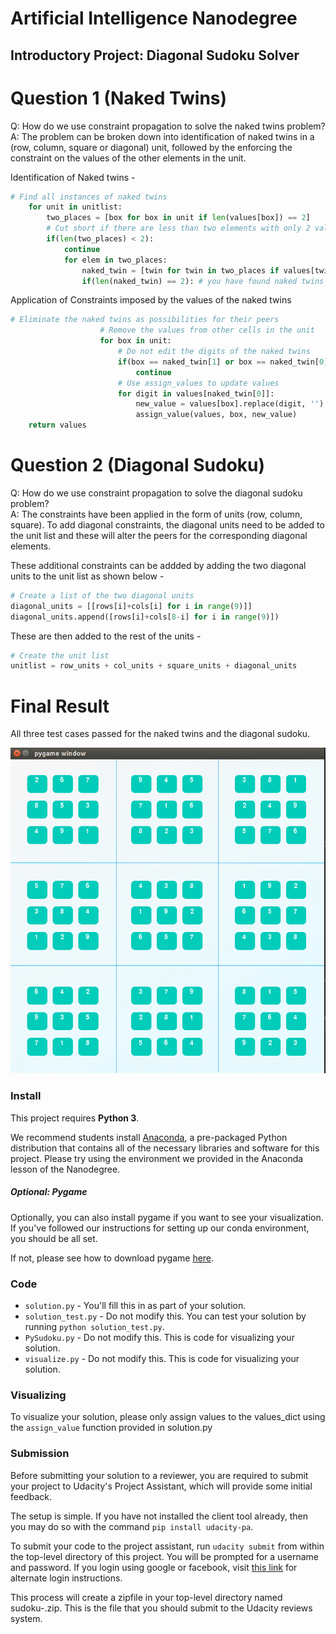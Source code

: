# Artificial Intelligence Nanodegree
## Introductory Project: Diagonal Sudoku Solver

# Question 1 (Naked Twins)
Q: How do we use constraint propagation to solve the naked twins problem?  
A: The problem can be broken down into identification of naked twins in a (row, column, square or diagonal) unit, followed by the enforcing the constraint on the values of the other elements in the unit.

Identification of Naked twins -
```Python
# Find all instances of naked twins
    for unit in unitlist:
        two_places = [box for box in unit if len(values[box]) == 2]
        # Cut short if there are less than two elements with only 2 values
        if(len(two_places) < 2):
            continue
            for elem in two_places:
                naked_twin = [twin for twin in two_places if values[twin] == values[elem]]
                if(len(naked_twin) == 2): # you have found naked twins
```

Application of Constraints imposed by the values of the naked twins

```Python
# Eliminate the naked twins as possibilities for their peers
                    # Remove the values from other cells in the unit
                    for box in unit:
                        # Do not edit the digits of the naked twins
                        if(box == naked_twin[1] or box == naked_twin[0]):
                            continue
                        # Use assign_values to update values
                        for digit in values[naked_twin[0]]:
                            new_value = values[box].replace(digit, '')
                            assign_value(values, box, new_value)
    return values
```

# Question 2 (Diagonal Sudoku)
Q: How do we use constraint propagation to solve the diagonal sudoku problem?  
A: The constraints have been applied in the form of units (row, column, square). To add diagonal constraints, the diagonal units need to be added to the unit list and these will alter the peers for the corresponding diagonal elements.

These additional constraints can be addded by adding the two diagonal units  to the unit list as shown below -

```Python
# Create a list of the two diagonal units
diagonal_units = [[rows[i]+cols[i] for i in range(9)]]
diagonal_units.append([rows[i]+cols[8-i] for i in range(9)])
```
These are then added to the rest of the units -

```Python
# Create the unit list
unitlist = row_units + col_units + square_units + diagonal_units
```

# Final Result

All three test cases passed for the naked twins and the diagonal sudoku.

![Completed Sudoku](images/completed_sudoku_1.png?raw=true "Completed Sudoku")

### Install

This project requires **Python 3**.

We recommend students install [Anaconda](https://www.continuum.io/downloads), a pre-packaged Python distribution that contains all of the necessary libraries and software for this project.
Please try using the environment we provided in the Anaconda lesson of the Nanodegree.

##### Optional: Pygame

Optionally, you can also install pygame if you want to see your visualization. If you've followed our instructions for setting up our conda environment, you should be all set.

If not, please see how to download pygame [here](http://www.pygame.org/download.shtml).

### Code

* `solution.py` - You'll fill this in as part of your solution.
* `solution_test.py` - Do not modify this. You can test your solution by running `python solution_test.py`.
* `PySudoku.py` - Do not modify this. This is code for visualizing your solution.
* `visualize.py` - Do not modify this. This is code for visualizing your solution.

### Visualizing

To visualize your solution, please only assign values to the values_dict using the `assign_value` function provided in solution.py

### Submission
Before submitting your solution to a reviewer, you are required to submit your project to Udacity's Project Assistant, which will provide some initial feedback.  

The setup is simple.  If you have not installed the client tool already, then you may do so with the command `pip install udacity-pa`.  

To submit your code to the project assistant, run `udacity submit` from within the top-level directory of this project.  You will be prompted for a username and password.  If you login using google or facebook, visit [this link](https://project-assistant.udacity.com/auth_tokens/jwt_login) for alternate login instructions.

This process will create a zipfile in your top-level directory named sudoku-<id>.zip.  This is the file that you should submit to the Udacity reviews system.
